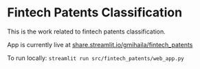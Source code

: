 # Fintech Patents Classification

This is the work related to fintech patents classification.

App is currently live at [share.streamlit.io/gmihaila/fintech_patents](https://share.streamlit.io/gmihaila/fintech_patents/main/src/fintech_patents/web_app.py) 


To run locally: `streamlit run src/fintech_patents/web_app.py`

